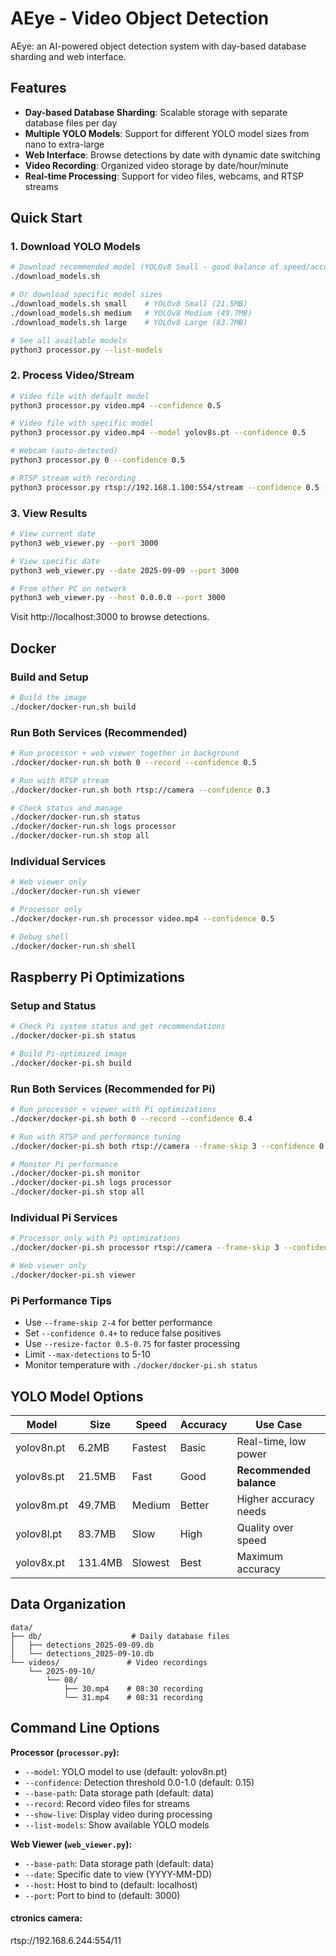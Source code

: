 # AEye - Video Object Detection

AEye: an AI-powered object detection system with day-based database sharding and web interface.

## Features

- **Day-based Database Sharding**: Scalable storage with separate database files per day
- **Multiple YOLO Models**: Support for different YOLO model sizes from nano to extra-large
- **Web Interface**: Browse detections by date with dynamic date switching
- **Video Recording**: Organized video storage by date/hour/minute
- **Real-time Processing**: Support for video files, webcams, and RTSP streams

## Quick Start

### 1. Download YOLO Models

```bash
# Download recommended model (YOLOv8 Small - good balance of speed/accuracy)
./download_models.sh

# Or download specific model sizes
./download_models.sh small    # YOLOv8 Small (21.5MB)
./download_models.sh medium   # YOLOv8 Medium (49.7MB)
./download_models.sh large    # YOLOv8 Large (83.7MB)

# See all available models
python3 processor.py --list-models
```

### 2. Process Video/Stream

```bash
# Video file with default model
python3 processor.py video.mp4 --confidence 0.5

# Video file with specific model
python3 processor.py video.mp4 --model yolov8s.pt --confidence 0.5

# Webcam (auto-detected)
python3 processor.py 0 --confidence 0.5

# RTSP stream with recording
python3 processor.py rtsp://192.168.1.100:554/stream --confidence 0.5 --record
```

### 3. View Results

```bash
# View current date
python3 web_viewer.py --port 3000

# View specific date
python3 web_viewer.py --date 2025-09-09 --port 3000

# From other PC on network
python3 web_viewer.py --host 0.0.0.0 --port 3000
```

Visit http://localhost:3000 to browse detections.


## Docker 

### Build and Setup

```bash
# Build the image
./docker/docker-run.sh build
```

### Run Both Services (Recommended)

```bash
# Run processor + web viewer together in background
./docker/docker-run.sh both 0 --record --confidence 0.5

# Run with RTSP stream
./docker/docker-run.sh both rtsp://camera --confidence 0.3

# Check status and manage
./docker/docker-run.sh status
./docker/docker-run.sh logs processor
./docker/docker-run.sh stop all
```

### Individual Services

```bash
# Web viewer only
./docker/docker-run.sh viewer

# Processor only
./docker/docker-run.sh processor video.mp4 --confidence 0.5

# Debug shell
./docker/docker-run.sh shell
```

## Raspberry Pi Optimizations

### Setup and Status

```bash
# Check Pi system status and get recommendations
./docker/docker-pi.sh status

# Build Pi-optimized image
./docker/docker-pi.sh build
```

### Run Both Services (Recommended for Pi)

```bash
# Run processor + viewer with Pi optimizations
./docker/docker-pi.sh both 0 --record --confidence 0.4

# Run with RTSP and performance tuning
./docker/docker-pi.sh both rtsp://camera --frame-skip 3 --confidence 0.4 --resize-factor 0.5

# Monitor Pi performance
./docker/docker-pi.sh monitor
./docker/docker-pi.sh logs processor
./docker/docker-pi.sh stop all
```

### Individual Pi Services

```bash
# Processor only with Pi optimizations
./docker/docker-pi.sh processor rtsp://camera --frame-skip 3 --confidence 0.4 --resize-factor 0.5

# Web viewer only
./docker/docker-pi.sh viewer
```

### Pi Performance Tips

- Use `--frame-skip 2-4` for better performance
- Set `--confidence 0.4+` to reduce false positives  
- Use `--resize-factor 0.5-0.75` for faster processing
- Limit `--max-detections` to 5-10
- Monitor temperature with `./docker/docker-pi.sh status`



## YOLO Model Options

| Model | Size | Speed | Accuracy | Use Case |
|-------|------|-------|----------|----------|
| yolov8n.pt | 6.2MB | Fastest | Basic | Real-time, low power |
| yolov8s.pt | 21.5MB | Fast | Good | **Recommended balance** |
| yolov8m.pt | 49.7MB | Medium | Better | Higher accuracy needs |
| yolov8l.pt | 83.7MB | Slow | High | Quality over speed |
| yolov8x.pt | 131.4MB | Slowest | Best | Maximum accuracy |

## Data Organization

```
data/
├── db/                    # Daily database files
│   ├── detections_2025-09-09.db
│   └── detections_2025-09-10.db
└── videos/               # Video recordings
    └── 2025-09-10/
        └── 08/
            ├── 30.mp4    # 08:30 recording
            └── 31.mp4    # 08:31 recording
```

## Command Line Options

**Processor (`processor.py`):**
- `--model`: YOLO model to use (default: yolov8n.pt)
- `--confidence`: Detection threshold 0.0-1.0 (default: 0.15)
- `--base-path`: Data storage path (default: data)
- `--record`: Record video files for streams
- `--show-live`: Display video during processing
- `--list-models`: Show available YOLO models

**Web Viewer (`web_viewer.py`):**
- `--base-path`: Data storage path (default: data)
- `--date`: Specific date to view (YYYY-MM-DD)
- `--host`: Host to bind to (default: localhost)
- `--port`: Port to bind to (default: 3000)


#### ctronics camera:
rtsp://192.168.6.244:554/11